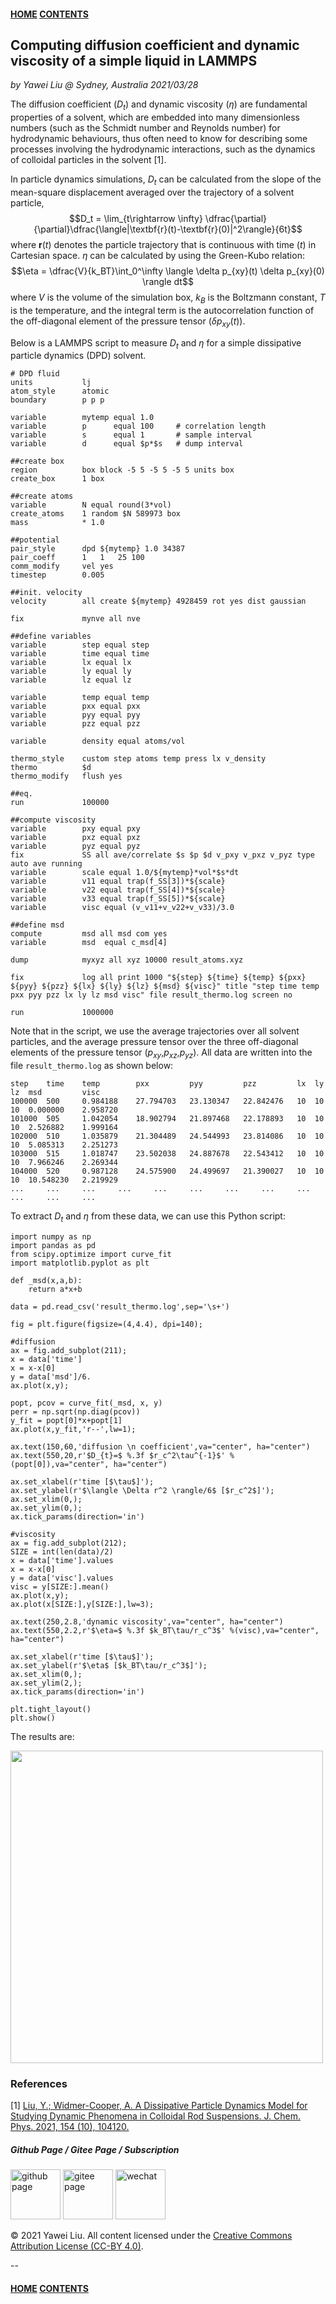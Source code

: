 #### [HOME](../../index.html) [CONTENTS](../index.html)

## Computing diffusion coefficient and dynamic viscosity of a simple liquid in LAMMPS
 
*by Yawei Liu  @ Sydney, Australia 2021/03/28*

The diffusion coefficient ($D_t$) and dynamic viscosity ($\eta$) are fundamental properties of a solvent, which are embedded into many dimensionless numbers (such as the Schmidt number and Reynolds number) for hydrodynamic behaviours, thus often need to know for describing some processes involving the hydrodynamic interactions, such as the dynamics of colloidal particles in the solvent [1].

In particle dynamics simulations, $D_t$ can be calculated from the slope of the mean-square displacement averaged over the trajectory of a solvent particle,
$$D_t = \lim_{t\rightarrow \infty} \dfrac{\partial}{\partial}\dfrac{\langle|\textbf{r}(t)-\textbf{r}(0)|^2\rangle}{6t}$$
where $\textbf{r}(t)$ denotes the particle trajectory that is continuous with time ($t$) in Cartesian space. $\eta$ can be calculated by using the Green-Kubo relation:
$$\eta = \dfrac{V}{k_BT}\int_0^\infty \langle \delta p_{xy}(t) \delta p_{xy}(0) \rangle dt$$
where $V$ is the volume of the simulation box, $k_B$ is the Boltzmann constant, $T$ is the temperature, and the integral term is the autocorrelation function of the off-diagonal element of the pressure tensor ($\delta p_{xy}(t)$).

Below is a LAMMPS script to measure $D_t$ and $\eta$ for a simple dissipative particle dynamics (DPD) solvent.

```
# DPD fluid
units           lj
atom_style      atomic
boundary        p p p

variable        mytemp equal 1.0
variable        p      equal 100     # correlation length
variable        s      equal 1       # sample interval
variable        d      equal $p*$s   # dump interval

##create box
region          box block -5 5 -5 5 -5 5 units box
create_box      1 box

##create atoms
variable        N equal round(3*vol)
create_atoms    1 random $N 589973 box
mass            * 1.0

##potential
pair_style      dpd ${mytemp} 1.0 34387
pair_coeff      1   1   25 100
comm_modify     vel yes
timestep        0.005

##init. velocity
velocity        all create ${mytemp} 4928459 rot yes dist gaussian

fix             mynve all nve

##define variables
variable        step equal step
variable        time equal time
variable        lx equal lx
variable        ly equal ly
variable        lz equal lz

variable        temp equal temp
variable        pxx equal pxx
variable        pyy equal pyy
variable        pzz equal pzz

variable        density equal atoms/vol

thermo_style    custom step atoms temp press lx v_density
thermo          $d
thermo_modify   flush yes

##eq.
run             100000

##compute viscosity
variable        pxy equal pxy
variable        pxz equal pxz
variable        pyz equal pyz
fix             SS all ave/correlate $s $p $d v_pxy v_pxz v_pyz type auto ave running
variable        scale equal 1.0/${mytemp}*vol*$s*dt
variable        v11 equal trap(f_SS[3])*${scale}
variable        v22 equal trap(f_SS[4])*${scale}
variable        v33 equal trap(f_SS[5])*${scale}
variable        visc equal (v_v11+v_v22+v_v33)/3.0

##define msd
compute         msd all msd com yes
variable        msd  equal c_msd[4]

dump            myxyz all xyz 10000 result_atoms.xyz

fix             log all print 1000 "${step} ${time} ${temp} ${pxx} ${pyy} ${pzz} ${lx} ${ly} ${lz} ${msd} ${visc}" title "step time temp pxx pyy pzz lx ly lz msd visc" file result_thermo.log screen no

run             1000000
```
Note that in the script, we use the average trajectories over all solvent particles, and the average pressure tensor over the three off-diagonal elements of the pressure tensor ($p_{xy}$,$p_{xz}$,$p_{yz}$). All data are written into the file ```result_thermo.log``` as shown below:

```
step 	time 	temp 	    pxx 	    pyy 	    pzz 	    lx 	ly 	lz 	msd 	    visc
100000 	500 	0.984188 	27.794703 	23.130347 	22.842476 	10 	10 	10 	0.000000 	2.958720
101000 	505 	1.042054 	18.902794 	21.897468 	22.178893 	10 	10 	10 	2.526882 	1.999164
102000 	510 	1.035879 	21.304489 	24.544993 	23.814086 	10 	10 	10 	5.085313 	2.251273
103000 	515 	1.018747 	23.502038 	24.887678 	22.543412 	10 	10 	10 	7.966246 	2.269344
104000 	520 	0.987128 	24.575900 	24.499697 	21.390027 	10 	10 	10 	10.548230 	2.219929
... 	... 	... 	... 	... 	... 	... 	... 	... 	... 	... 	...
```

To extract $D_t$ and $\eta$ from these data, we can use this Python script:

```
import numpy as np 
import pandas as pd
from scipy.optimize import curve_fit
import matplotlib.pyplot as plt

def _msd(x,a,b):
    return a*x+b

data = pd.read_csv('result_thermo.log',sep='\s+')

fig = plt.figure(figsize=(4,4.4), dpi=140);

#diffusion
ax = fig.add_subplot(211);
x = data['time']
x = x-x[0]
y = data['msd']/6.
ax.plot(x,y);

popt, pcov = curve_fit(_msd, x, y)
perr = np.sqrt(np.diag(pcov))
y_fit = popt[0]*x+popt[1]
ax.plot(x,y_fit,'r--',lw=1);

ax.text(150,60,'diffusion \n coefficient',va="center", ha="center")
ax.text(550,20,r'$D_{t}=$ %.3f $r_c^2\tau^{-1}$' %(popt[0]),va="center", ha="center")

ax.set_xlabel(r'time [$\tau$]');
ax.set_ylabel(r'$\langle \Delta r^2 \rangle/6$ [$r_c^2$]');
ax.set_xlim(0,);
ax.set_ylim(0,);
ax.tick_params(direction='in')

#viscosity
ax = fig.add_subplot(212);
SIZE = int(len(data)/2)
x = data['time'].values
x = x-x[0]
y = data['visc'].values
visc = y[SIZE:].mean()
ax.plot(x,y);
ax.plot(x[SIZE:],y[SIZE:],lw=3);

ax.text(250,2.8,'dynamic viscosity',va="center", ha="center")
ax.text(550,2.2,r'$\eta=$ %.3f $k_BT\tau/r_c^3$' %(visc),va="center", ha="center")

ax.set_xlabel(r'time [$\tau$]');
ax.set_ylabel(r'$\eta$ [$k_BT\tau/r_c^3$]');
ax.set_xlim(0,);
ax.set_ylim(2,);
ax.tick_params(direction='in')

plt.tight_layout()
plt.show()
``` 
The results are:

<img src="images/rod_diffusion/sovlent_diffusion_viscosity.png" height="500" /> 



### References

[1] [Liu, Y.; Widmer-Cooper, A. A Dissipative Particle Dynamics Model for Studying Dynamic Phenomena in Colloidal Rod Suspensions. J. Chem. Phys. 2021, 154 (10), 104120.](https://aip.scitation.org/doi/10.1063/5.0041285)


##### Github Page / Gitee Page / Subscription
<img src="images/github_yawei.png" alt="github page" width="80" height="80" />
<img src="images/gitee_yawei.png" alt="gitee page" width="80" height="80" />
<img src="images/wechat.png" alt="wechat" width="80" height="80" />

<p>&copy; 2021 Yawei Liu. All content licensed under the <a href="https://creativecommons.org/licenses/by/4.0/legalcode">Creative Commons Attribution License (CC-BY 4.0)</a>.</p>

--
#### [HOME](../../index.html) [CONTENTS](../index.html)

